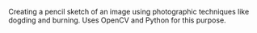 Creating a pencil sketch of an image using photographic techniques like dogding and burning. 
Uses OpenCV and Python for this purpose.
